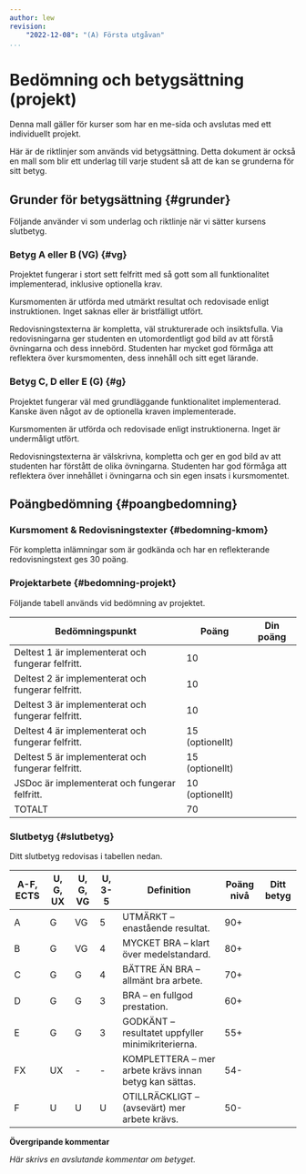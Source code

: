 ```yaml
---
author: lew
revision:
    "2022-12-08": "(A) Första utgåvan"
...
```

Bedömning och betygsättning (projekt)
==================================

Denna mall gäller för kurser som har en me-sida och avslutas med ett individuellt projekt.

Här är de riktlinjer som används vid betygsättning. Detta dokument är också en mall som blir ett underlag till varje student så att de kan se grunderna för sitt betyg.



Grunder för betygsättning {#grunder}
-------------------------

Följande använder vi som underlag och riktlinje när vi sätter kursens slutbetyg.



### Betyg A eller B (VG) {#vg}

Projektet fungerar i stort sett felfritt med så gott som all funktionalitet implementerad, inklusive optionella krav.

Kursmomenten är utförda med utmärkt resultat och redovisade enligt instruktionen. Inget saknas eller är bristfälligt utfört.

Redovisningstexterna är kompletta, väl strukturerade och insiktsfulla. Via redovisningarna ger studenten en utomordentligt god bild av att förstå övningarna och dess innebörd. Studenten har mycket god förmåga att reflektera över kursmomenten, dess innehåll och sitt eget lärande.



### Betyg C, D eller E (G) {#g}

Projektet fungerar väl med grundläggande funktionalitet implementerad. Kanske även något av de optionella kraven implementerade.

Kursmomenten är utförda och redovisade enligt instruktionerna. Inget är undermåligt utfört.

Redovisningstexterna är välskrivna, kompletta och ger en god bild av att studenten har förstått de olika övningarna. Studenten har god förmåga att reflektera över innehållet i övningarna och sin egen insats i kursmomentet.



Poängbedömning {#poangbedomning}
--------------------------------



### Kursmoment & Redovisningstexter {#bedomning-kmom}

För kompletta inlämningar som är godkända och har en reflekterande redovisningstext ges 30 poäng.



### Projektarbete {#bedomning-projekt}

Följande tabell används vid bedömning av projektet.

| Bedömningspunkt | Poäng | Din poäng |
|-----------------|-------|-----------|
| Deltest 1 är implementerat och fungerar felfritt. | 10 | |
| Deltest 2 är implementerat och fungerar felfritt. | 10 | |
| Deltest 3 är implementerat och fungerar felfritt. | 10 | |
| Deltest 4 är implementerat och fungerar felfritt. | 15 (optionellt) | |
| Deltest 5 är implementerat och fungerar felfritt. | 15 (optionellt) | |
| JSDoc är implementerat och fungerar felfritt. | 10 (optionellt) | |
| TOTALT | 70 | |



### Slutbetyg {#slutbetyg}

Ditt slutbetyg redovisas i tabellen nedan.

| A-F, ECTS | U, G, UX | U, G, VG | U, 3-5 | Definition | Poäng nivå | Ditt betyg |
|------|-| ----------|--------|------------|------------|------------|
| A | G | VG | 5 | UTMÄRKT – enastående resultat. | 90+ | |
| B | G | VG | 4 | MYCKET BRA – klart över medelstandard. | 80+ |
| C | G | G | 4 | BÄTTRE ÄN BRA – allmänt bra arbete. | 70+ |
| D | G | G | 3 | BRA – en fullgod prestation. | 60+ |
| E | G | G | 3 | GODKÄNT – resultatet uppfyller minimikriterierna. | 55+ |
| FX | UX | - | - | KOMPLETTERA – mer arbete krävs innan betyg kan sättas. | 54- |
| F | U | U | U | OTILLRÄCKLIGT – (avsevärt) mer arbete krävs. | 50- |


**Övergripande kommentar**

*Här skrivs en avslutande kommentar om betyget.*
